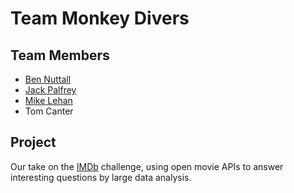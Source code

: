 Team Monkey Divers
==================

Team Members
------------

* [Ben Nuttall](http://twitter.com/ben_nuttall)
* [Jack Palfrey](http://twitter.com/jackpalf)
* [Mike Lehan](http://twitter.com/M1ke)
* Tom Canter

Project
-------

Our take on the [IMDb](http://intechnicahackmcr.azurewebsites.net/Home/Outline) challenge, using open movie APIs to answer interesting questions by large data analysis.
